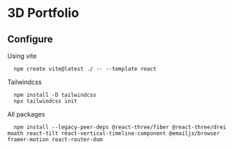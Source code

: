 # 3D Portfolio

## Configure

Using vite
```
  npm create vite@latest ./ -- --template react
```

Tailwindcss
```
  npm install -D tailwindcss
  npx tailwindcss init
```

All packages

```
  npm install --legacy-peer-deps @react-three/fiber @react-three/drei maath react-tilt react-vertical-timeline-component @emailjs/browser framer-motion react-router-dom
```